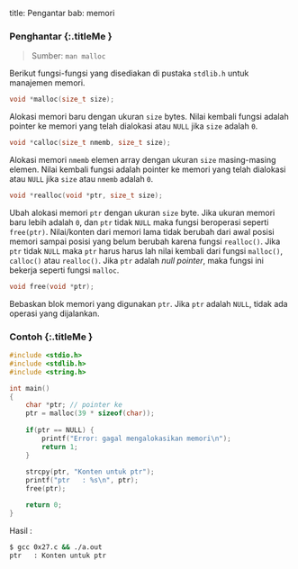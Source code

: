 title: Pengantar
bab: memori


### <i class="fa fa-info-circle"></i> Penghantar {:.titleMe }


> Sumber: `man malloc`

Berikut fungsi-fungsi yang disediakan di pustaka `stdlib.h` untuk manajemen memori.

```c
void *malloc(size_t size);
```
Alokasi memori baru dengan ukuran `size` bytes. Nilai kembali fungsi adalah pointer ke memori yang telah dialokasi atau `NULL` jika `size` adalah `0`.

```c
void *calloc(size_t nmemb, size_t size);
```
Alokasi memori `nmemb` elemen array dengan ukuran `size` masing-masing elemen. Nilai kembali fungsi adalah pointer ke memori yang telah dialokasi atau `NULL` jika `size` atau `nmemb` adalah `0`.


```c
void *realloc(void *ptr, size_t size);
```
Ubah alokasi memori `ptr` dengan ukuran `size` byte.
Jika ukuran memori baru lebih adalah `0`, dan `ptr` tidak `NULL` maka fungsi beroperasi seperti `free(ptr)`.
Nilai/konten dari memori lama tidak berubah dari awal posisi memori sampai posisi yang belum berubah karena fungsi `realloc()`.
Jika `ptr` tidak `NULL` maka `ptr` harus harus lah nilai kembali dari fungsi `malloc()`, `calloc()` atau `realloc()`.
Jika `ptr` adalah _null pointer_, maka fungsi ini bekerja seperti fungsi `malloc`.

```c
void free(void *ptr);
```
Bebaskan blok memori yang digunakan `ptr`.
Jika `ptr` adalah `NULL`, tidak ada operasi yang dijalankan.


### <i class="fa fa-code"></i> Contoh {:.titleMe }

``` c
#include <stdio.h>
#include <stdlib.h>
#include <string.h>

int main()
{
    char *ptr; // pointer ke
    ptr = malloc(39 * sizeof(char));
    
    if(ptr == NULL) {
        printf("Error: gagal mengalokasikan memori\n");
        return 1;
    }
    
    strcpy(ptr, "Konten untuk ptr");
    printf("ptr   : %s\n", ptr);
    free(ptr);

    return 0;
}
```
Hasil :
``` bash
$ gcc 0x27.c && ./a.out 
ptr   : Konten untuk ptr
```
